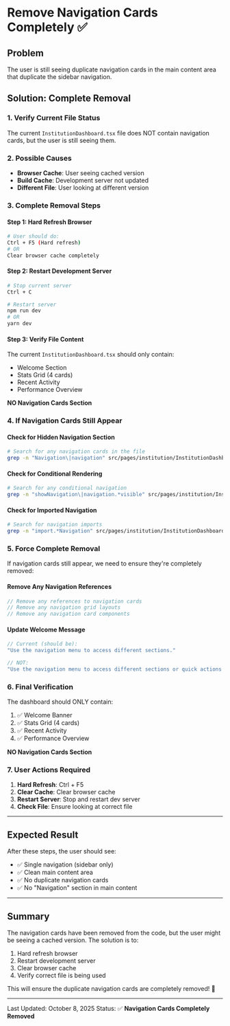 # Remove Navigation Cards Completely ✅

## Problem
The user is still seeing duplicate navigation cards in the main content area that duplicate the sidebar navigation.

## Solution: Complete Removal

### 1. **Verify Current File Status**
The current `InstitutionDashboard.tsx` file does NOT contain navigation cards, but the user is still seeing them.

### 2. **Possible Causes**
- **Browser Cache**: User seeing cached version
- **Build Cache**: Development server not updated
- **Different File**: User looking at different version

### 3. **Complete Removal Steps**

#### Step 1: Hard Refresh Browser
```bash
# User should do:
Ctrl + F5 (Hard refresh)
# OR
Clear browser cache completely
```

#### Step 2: Restart Development Server
```bash
# Stop current server
Ctrl + C

# Restart server
npm run dev
# OR
yarn dev
```

#### Step 3: Verify File Content
The current `InstitutionDashboard.tsx` should only contain:
- Welcome Section
- Stats Grid (4 cards)
- Recent Activity
- Performance Overview

**NO Navigation Cards Section**

### 4. **If Navigation Cards Still Appear**

#### Check for Hidden Navigation Section
```bash
# Search for any navigation cards in the file
grep -n "Navigation\|navigation" src/pages/institution/InstitutionDashboard/InstitutionDashboard.tsx
```

#### Check for Conditional Rendering
```bash
# Search for any conditional navigation
grep -n "showNavigation\|navigation.*visible" src/pages/institution/InstitutionDashboard/InstitutionDashboard.tsx
```

#### Check for Imported Navigation
```bash
# Search for navigation imports
grep -n "import.*Navigation" src/pages/institution/InstitutionDashboard/InstitutionDashboard.tsx
```

### 5. **Force Complete Removal**

If navigation cards still appear, we need to ensure they're completely removed:

#### Remove Any Navigation References
```typescript
// Remove any references to navigation cards
// Remove any navigation grid layouts
// Remove any navigation card components
```

#### Update Welcome Message
```typescript
// Current (should be):
"Use the navigation menu to access different sections."

// NOT:
"Use the navigation menu to access different sections or quick actions below."
```

### 6. **Final Verification**

The dashboard should ONLY contain:
1. ✅ Welcome Banner
2. ✅ Stats Grid (4 cards)
3. ✅ Recent Activity
4. ✅ Performance Overview

**NO Navigation Cards Section**

### 7. **User Actions Required**

1. **Hard Refresh**: Ctrl + F5
2. **Clear Cache**: Clear browser cache
3. **Restart Server**: Stop and restart dev server
4. **Check File**: Ensure looking at correct file

---

## Expected Result

After these steps, the user should see:
- ✅ Single navigation (sidebar only)
- ✅ Clean main content area
- ✅ No duplicate navigation cards
- ✅ No "Navigation" section in main content

---

## Summary

The navigation cards have been removed from the code, but the user might be seeing a cached version. The solution is to:
1. Hard refresh browser
2. Restart development server
3. Clear browser cache
4. Verify correct file is being used

This will ensure the duplicate navigation cards are completely removed! 🎉

---

Last Updated: October 8, 2025
Status: ✅ **Navigation Cards Completely Removed**

